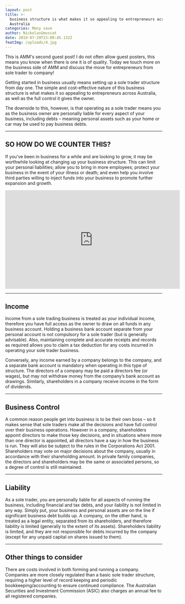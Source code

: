 ```yaml
---
layout: post
title: >-
  business structure is what makes it so appealing to entrepreneurs across
  Australia
categories: Mony save
author: NickolasGmuscat
date: 2019-07-29T23:09:45.132Z
featImg: /uploads/4.jpg
---
```

<p>This is AMM's second guest post! I do not often allow guest posters, this means you know when there is one it is of quality. Today we touch more on the business side of AMM and discuss the move for entrepreneurs from sole trader to company!

Getting started in business usually means setting up a sole trader structure from day one. The simple and cost-effective nature of this business structure is what makes it so appealing to entrepreneurs across Australia, as well as the full control it gives the owner.

The downside to this, however, is that operating as a sole trader means you as the business owner are personally liable for every aspect of your business, including debts – meaning personal assets such as your home or car may be used to pay business debts.

</p>

<hr>

<h2><span class="underline">SO HOW DO WE COUNTER THIS?</span></h2>

<p>

If you’ve been in business for a while and are looking to grow, it may be worthwhile looking at changing up your business structure. This can limit your personal liabilities; allow you to bring in more employees; protect your business in the event of your illness or death; and even help you involve third parties willing to inject funds into your business to promote further expansion and growth.

</p>

<iframe width="560" height="315" src="https://www.youtube.com/embed/ZHp7-W9nUys?controls=0" frameborder="0" allow="accelerometer; autoplay; encrypted-media; gyroscope; picture-in-picture" allowfullscreen></iframe>

<hr>

<h2><span class="underline">Income</span></h2>

<p>				

Income from a sole trading business is treated as your individual income, therefore you have full access as the owner to draw on all funds in any business account. Holding a business bank account separate from your personal account is not compulsory for a sole trader (but is generally advisable). Also, maintaining complete and accurate receipts and records as required allows you to claim a tax deduction for any costs incurred in operating your sole trader business.

</p>

<p>

Conversely, any income earned by a company belongs to the company, and a separate bank account is mandatory when operating in this type of structure. The directors of a company may be paid a directors fee (or wages), but may not withdraw money from the company’s bank account as drawings. Similarly, shareholders in a company receive income in the form of dividends.

</p>

<hr>

<h2><span class="underline">Business Control</span></h2>

<p>

A common reason people get into business is to be their own boss – so it makes sense that sole traders make all the decisions and have full control over their business operations. However in a company, shareholders appoint directors to make those key decisions, and in situations where more than one director is appointed, all directors have a say in how the business is run. They will also be subject to the rules in the Corporations Act 2001. Shareholders may vote on major decisions about the company, usually in accordance with their shareholding amount. In private family companies, the directors and shareholders may be the same or associated persons, so a degree of control is still maintained.

</p>

<hr>

<h2><span class="underline">Liability</span></h2>

<p>				

As a sole trader, you are personally liable for all aspects of running the business, including financial and tax debts, and your liability is not limited in any way. Simply put, your business and personal assets are on the line if significant business debt builds up. A company, on the other hand, is treated as a legal entity, separated from its shareholders, and therefore liability is limited (generally to the extent of its assets). Shareholders liability is limited, and they are not responsible for debts incurred by the company (except for any unpaid capital on shares issued to them).

</p>

<hr>

<h2><span class="underline">Other things to consider</span></h2>

<p>

There are costs involved in both forming and running a company. Companies are more closely regulated than a basic sole trader structure, requiring a higher level of record keeping and periodic bookkeeping/accounting to ensure continued compliance. The Australian Securities and Investment Commission (ASIC) also charges an annual fee to all registered companies.

</p>

